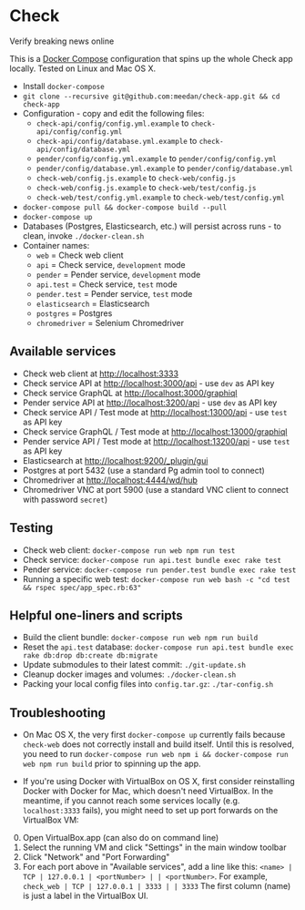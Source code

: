 # Check

Verify breaking news online

This is a [Docker Compose](https://docs.docker.com/compose/) configuration that spins up the whole Check app locally. Tested on Linux and Mac OS X.

- Install `docker-compose`
- `git clone --recursive git@github.com:meedan/check-app.git && cd check-app`
- Configuration - copy and edit the following files:
  - `check-api/config/config.yml.example` to `check-api/config/config.yml`
  - `check-api/config/database.yml.example` to `check-api/config/database.yml`
  - `pender/config/config.yml.example` to `pender/config/config.yml`
  - `pender/config/database.yml.example` to `pender/config/database.yml`
  - `check-web/config.js.example` to `check-web/config.js`
  - `check-web/config.js.example` to `check-web/test/config.js`
  - `check-web/test/config.yml.example` to `check-web/test/config.yml`
- `docker-compose pull && docker-compose build --pull`
- `docker-compose up`
- Databases (Postgres, Elasticsearch, etc.) will persist across runs - to clean, invoke `./docker-clean.sh`
- Container names:
  - `web` = Check web client
  - `api` = Check service, `development` mode
  - `pender` = Pender service, `development` mode
  - `api.test` = Check service, `test` mode
  - `pender.test` = Pender service, `test` mode
  - `elasticsearch` = Elasticsearch
  - `postgres` = Postgres
  - `chromedriver` = Selenium Chromedriver

## Available services

- Check web client at [http://localhost:3333](http://localhost:3333)
- Check service API at [http://localhost:3000/api](http://localhost:3000/api) - use `dev` as API key
- Check service GraphQL at [http://localhost:3000/graphiql](http://localhost:3000/graphiql)
- Pender service API at [http://localhost:3200/api](http://localhost:3200/api) - use `dev` as API key
- Check service API / Test mode at [http://localhost:13000/api](http://localhost:13000/api) - use `test` as API key
- Check service GraphQL / Test mode at [http://localhost:13000/graphiql](http://localhost:13000/graphiql)
- Pender service API / Test mode at [http://localhost:13200/api](http://localhost:13200/api) - use `test` as API key
- Elasticsearch at [http://localhost:9200/_plugin/gui](http://localhost:9200/_plugin/gui)
- Postgres at port 5432 (use a standard Pg admin tool to connect)
- Chromedriver at [http://localhost:4444/wd/hub](http://localhost:4444/wd/hub)
- Chromedriver VNC at port 5900 (use a standard VNC client to connect with password `secret`)

## Testing

- Check web client: `docker-compose run web npm run test`
- Check service: `docker-compose run api.test bundle exec rake test`
- Pender service: `docker-compose run pender.test bundle exec rake test`
- Running a specific web test: `docker-compose run web bash -c "cd test && rspec spec/app_spec.rb:63"`

## Helpful one-liners and scripts

- Build the client bundle: `docker-compose run web npm run build`
- Reset the `api.test` database: `docker-compose run api.test bundle exec rake db:drop db:create db:migrate`
- Update submodules to their latest commit: `./git-update.sh`
- Cleanup docker images and volumes: `./docker-clean.sh`
- Packing your local config files into `config.tar.gz`: `./tar-config.sh`

## Troubleshooting

- On Mac OS X, the very first `docker-compose up` currently fails because `check-web` does not correctly install and build itself. Until this is resolved, you need to run `docker-compose run web npm i && docker-compose run web npm run build` prior to spinning up the app.

- If you're using Docker with VirtualBox on OS X, first consider reinstalling Docker with Docker for Mac, which doesn't need VirtualBox. In the meantime, if you cannot reach some services locally (e.g. `localhost:3333` fails), you might need to set up port forwards on the VirtualBox VM:

0. Open VirtualBox.app (can also do on command line)
0. Select the running VM and click "Settings" in the main window toolbar
0. Click "Network" and "Port Forwarding"
0. For each port above in "Available services", add a line like this: `<name> | TCP | 127.0.0.1 | <portNumber> | | <portNumber>`. For example, `check_web | TCP | 127.0.0.1 | 3333 | | 3333` The first column (name) is just a label in the VirtualBox UI.

